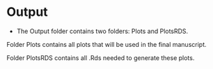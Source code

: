 # Output


- The Output folder contains two folders: Plots and PlotsRDS. 

Folder Plots contains all plots that will be used in the final manuscript.

Folder PlotsRDS contains all .Rds needed to generate these plots.